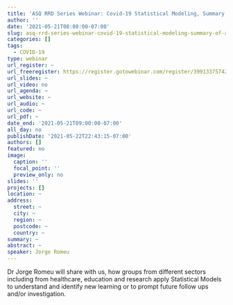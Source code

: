```yaml
---
title: 'ASQ RRD Series Webinar: Covid-19 Statistical Modeling, Summary of a Year Work'
author: ''
date: '2021-05-21T08:00:00-07:00'
slug: asq-rrd-series-webinar-covid-19-statistical-modeling-summary-of-a-year-work
categories: []
tags:
  - COVID-19
type: webinar
url_register: ~
url_freeregister: https://register.gotowebinar.com/register/3991337574220478477
url_slides: ~
url_video: no
url_agenda: ~
url_website: ~
url_audio: ~
url_code: ~
url_pdf: ~
date_end: '2021-05-21T09:00:00-07:00'
all_day: no
publishDate: '2021-05-22T22:43:15-07:00'
authors: []
featured: no
image:
  caption: ''
  focal_point: ''
  preview_only: no
slides: ''
projects: []
location: ~
address:
  street: ~
  city: ~
  region: ~
  postcode: ~
  country: ~
summary: ~
abstract: ~
speaker: Jorge Romeu
---
```

<!--more-->
Dr Jorge Romeu will share with us, how  groups from different sectors including from healthcare, education  and research apply Statistical Models to understand and identify new learning or  to prompt future follow ups and/or investigation.